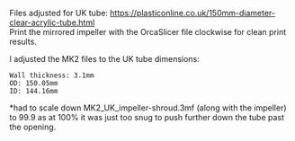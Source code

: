 Files adjusted for UK tube: https://plasticonline.co.uk/150mm-diameter-clear-acrylic-tube.html
<br>Print the mirrored impeller with the OrcaSlicer file clockwise for clean print results.


I adjusted the MK2 files to the UK tube dimensions:

    Wall thickness: 3.1mm
    OD: 150.05mm
    ID: 144.16mm

*had to scale down MK2_UK_impeller-shroud.3mf (along with the impeller) to 99.9 as at 100% it was just too snug to push further down the tube past the opening. 
